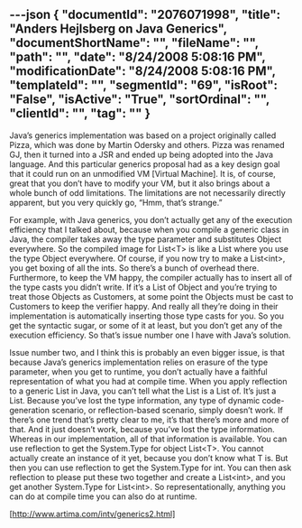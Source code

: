 ---json
{
  "documentId": "2076071998",
  "title": "Anders Hejlsberg on Java Generics",
  "documentShortName": "",
  "fileName": "",
  "path": "",
  "date": "8/24/2008 5:08:16 PM",
  "modificationDate": "8/24/2008 5:08:16 PM",
  "templateId": "",
  "segmentId": "69",
  "isRoot": "False",
  "isActive": "True",
  "sortOrdinal": "",
  "clientId": "",
  "tag": ""
}
---

Java’s generics implementation was based on a project originally called Pizza, which was done by Martin Odersky and others. Pizza was renamed GJ, then it turned into a JSR and ended up being adopted into the Java language. And this particular generics proposal had as a key design goal that it could run on an unmodified VM [Virtual Machine]. It is, of course, great that you don’t have to modify your VM, but it also brings about a whole bunch of odd limitations. The limitations are not necessarily directly apparent, but you very quickly go, “Hmm, that’s strange.”

For example, with Java generics, you don’t actually get any of the execution efficiency that I talked about, because when you compile a generic class in Java, the compiler takes away the type parameter and substitutes Object everywhere. So the compiled image for List&lt;T&gt; is like a List where you use the type Object everywhere. Of course, if you now try to make a List&lt;int&gt;, you get boxing of all the ints. So there’s a bunch of overhead there. Furthermore, to keep the VM happy, the compiler actually has to insert all of the type casts you didn’t write. If it’s a List of Object and you’re trying to treat those Objects as Customers, at some point the Objects must be cast to Customers to keep the verifier happy. And really all they’re doing in their implementation is automatically inserting those type casts for you. So you get the syntactic sugar, or some of it at least, but you don’t get any of the execution efficiency. So that’s issue number one I have with Java’s solution.

Issue number two, and I think this is probably an even bigger issue, is that because Java’s generics implementation relies on erasure of the type parameter, when you get to runtime, you don’t actually have a faithful representation of what you had at compile time. When you apply reflection to a generic List in Java, you can’t tell what the List is a List of. It’s just a List. Because you’ve lost the type information, any type of dynamic code-generation scenario, or reflection-based scenario, simply doesn’t work. If there’s one trend that’s pretty clear to me, it’s that there’s more and more of that. And it just doesn’t work, because you’ve lost the type information. Whereas in our implementation, all of that information is available. You can use reflection to get the System.Type for object List&lt;T&gt;. You cannot actually create an instance of it yet, because you don’t know what T is. But then you can use reflection to get the System.Type for int. You can then ask reflection to please put these two together and create a List&lt;int&gt;, and you get another System.Type for List&lt;int&gt;. So representationally, anything you can do at compile time you can also do at runtime. 

[http://www.artima.com/intv/generics2.html]
